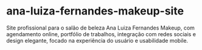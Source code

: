 # ana-luiza-fernandes-makeup-site
Site profissional para o salão de beleza Ana Luiza Fernandes Makeup, com agendamento online, portfólio de trabalhos, integração com redes sociais e design elegante, focado na experiência do usuário e usabilidade mobile.
